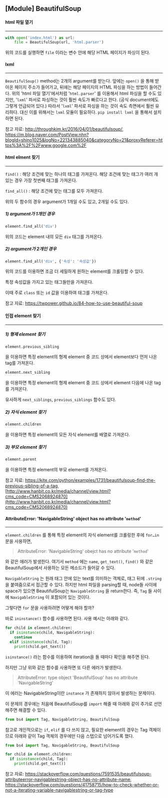 ## [Module] BeautifulSoup

#### html 파일 열기

---

```python
with open('index.html') as url:
	file = BeautifulSoup(url, 'html.parser')
```

위의 코드를 실행하면 `file` 이라는 변수 안에 해당 HTML 페이지가 파싱이 된다.



#### lxml

---

`BeautifulSoup()` method는 2개의 argument를 받는다. 앞에는 `open()` 을 통해 받아온 페이지 주소가 들어가고, 뒤에는 해당 페이지의 HTML 파싱을 하는 방법이 들어간다. 위의 'html 파일 열기'에서처럼 '`html.parser`' 를 이용해서 html 파싱을 할 수도 있지만, '`lxml`' 파서로 파싱하는 것이 훨씬 속도가 빠르다고 한다. (공식 document에도 그렇게 언급되어 있다.) 따라서 '`lxml`' 파서로 파싱을 하는 것이 속도 측면에서 훨씬 유리하다. 대신 이를 위해서는 `lxml` 모듈이 필요하다. `pip install lxml` 을 통해서 설치하면 된다.



참고 자료: http://throughkim.kr/2016/04/01/beautifulsoup/, https://m.blog.naver.com/PostView.nhn?blogId=shino1025&logNo=221343885040&categoryNo=21&proxyReferer=https%3A%2F%2Fwww.google.com%2F



#### html elment 찾기

---

`find()` : 해당 조건에 맞는 하나의 태그를 가져온다. 해당 조건에 맞는 태그가 여러 개 있는 경우 가장 첫번째 태그를 가져온다.

`find_all()` : 해당 조건에 맞는 태그를 모두 가져온다.

위의 두 함수의 경우 argument가 1개일 수도 있고, 2개일 수도 있다.

##### 1) argument가 1개인 경우

```python
element.find_all('div')
```

위의 코드는 element 내의 모든 `div` 태그를 가져온다.

##### 2) argument가 2개인 경우

```python
element.find_all('div', {'속성': '속성값'})
```

위의 코드를 이용하면 조금 더 세밀하게 원하는 element를 크롤링할 수 있다.

특정 속성값을 가지고 있는 태그들만을 가져온다.

이때 주로 `class` 또는  `id` 값을 이용하여 태그를 가져온다.



참고 자료: https://twpower.github.io/84-how-to-use-beautiful-soup



#### 인접 element 찾기

---

##### 1) 형제 element 찾기

```python
element.previous_sibling
```

을 이용하면 특정 element의 형제 element 중 코드 상에서 element보다 먼저 나온 tag를 가져온다.

```python
element.next_sibling
```

을 이용하면 특정 element의 형제 element 중 코드 상에서 element 다음에 나온 tag를 가져온다.

유사하게 `next_siblings`, `previous_siblings` 함수도 있다.

##### 2) 자식 element 찾기

```python
element.children
```

을 이용하면 특정 element의 모든 자식 element를 배열로 가져온다.

##### 3) 부모 element 찾기

```python
element.parent
```

을 이용하면 특정 element의 부모 element를 가져온다.



참고 자료: https://kite.com/python/examples/1731/beautifulsoup-find-the-previous-sibling-of-a-tag, [http://www.hanbit.co.kr/media/channel/view.html?cms_code=CMS2068924870](http://www.hanbit.co.kr/media/channel/view.html?cms_code=CMS2068924870)



#### AttributeError: 'NavigableString' object has no attribute '`method`'

------

`element.children` 를 통해 특정 element의 자식 element를 크롤링한 후에 `for…in` 문을 사용하면,

> AttributeError: 'NavigableString' obejct has no attribute '`method`'

와 같은 에러가 발생한다. 여기서 `method` 에는 `name`, `get_text()`, `find()` 와 같은 BeautifulSoup에서 사용하는 모든 메소드가 들어갈 수 있다.

`NavigableString` 는 원래 태그 안에 있는 text를 의미하는 객체로, 태그 뒤에 `.string` 을 붙여줌으로서 접근할 수 있다. 하지만 html 파일을 parsing할 때, node들 사이에 space가 있으면 BeautifulSoup는 `NavigableString` 을 return한다. 즉, `Tag` 들 사이에 `NavigableString` 이 포함되어 있는 것이다.

그렇다면 `for`  문을 사용하려면 어떻게 해야 할까?

바로 `ininstance()` 함수를 사용하면 된다. 사용 예시는 아래와 같다.

```python
for child in element.children:
  if isinstance(child, NavigableString):
    continue
  elif isinstance(child, Tag):
    print(child.get_text())
```

`isinstance()` 라는 함수를 이용하여 iteration을 돌 때마다 확인을 해주면 된다.

하지만 그냥 위와 같은 함수를 사용하면 또 다른 에러가 발생한다.

> AttributeError: type object 'BeautifulSoup' has no attribute 'NavigableString'

이 에러는 NavigableString이란 `instance` 가 존재하지 않아서 발생하는 문제이다.

이 문제의 경우에는 처음에 BeautifulSoup를 `import` 해줄 때 아래와 같이 추가로 선언해주면 해결할 수 있다.

```python
from bs4 import Tag, NavigableString, BeautifulSoup
```



참고로 개인적으로는 `if`, `elif` 를 다 쓰지 않고, 필요한 element의 경우는 Tag 객체이므로 아래와 같이 Tag 객체의 경우에만 다음 스텝으로 넘어가도록 했다.

```python
from bs4 import Tag, NavigableString, BeautifulSoup

for child in element.children:
  if isinstance(child, Tag):
    print(child.get_text())
```



참고 자료: https://stackoverflow.com/questions/7591535/beautifulsoup-attributeerror-navigablestring-object-has-no-attribute-name, https://stackoverflow.com/questions/41758715/how-to-check-whether-or-not-a-iterating-variable-navigablestring-or-tag-type